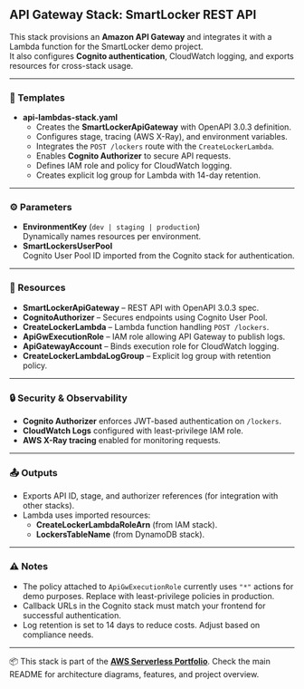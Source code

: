 ## API Gateway Stack: SmartLocker REST API

This stack provisions an **Amazon API Gateway** and integrates it with a Lambda function for the SmartLocker demo project.  
It also configures **Cognito authentication**, CloudWatch logging, and exports resources for cross-stack usage.

---

### 📄 Templates
- **api-lambdas-stack.yaml**  
  - Creates the **SmartLockerApiGateway** with OpenAPI 3.0.3 definition.  
  - Configures stage, tracing (AWS X-Ray), and environment variables.  
  - Integrates the `POST /lockers` route with the `CreateLockerLambda`.  
  - Enables **Cognito Authorizer** to secure API requests.  
  - Defines IAM role and policy for CloudWatch logging.  
  - Creates explicit log group for Lambda with 14-day retention.  

---

### ⚙️ Parameters
- **EnvironmentKey** (`dev | staging | production`)  
  Dynamically names resources per environment.  
- **SmartLockersUserPool**  
  Cognito User Pool ID imported from the Cognito stack for authentication.  

---

### 🔗 Resources
- **SmartLockerApiGateway** – REST API with OpenAPI 3.0.3 spec.  
- **CognitoAuthorizer** – Secures endpoints using Cognito User Pool.  
- **CreateLockerLambda** – Lambda function handling `POST /lockers`.  
- **ApiGwExecutionRole** – IAM role allowing API Gateway to publish logs.  
- **ApiGatewayAccount** – Binds execution role for CloudWatch logging.  
- **CreateLockerLambdaLogGroup** – Explicit log group with retention policy.  

---

### 🔒 Security & Observability
- **Cognito Authorizer** enforces JWT-based authentication on `/lockers`.  
- **CloudWatch Logs** configured with least-privilege IAM role.  
- **AWS X-Ray tracing** enabled for monitoring requests.  

---

### 📤 Outputs
- Exports API ID, stage, and authorizer references (for integration with other stacks).  
- Lambda uses imported resources:  
  - **CreateLockerLambdaRoleArn** (from IAM stack).  
  - **LockersTableName** (from DynamoDB stack).  

---

### ⚠️ Notes
- The policy attached to `ApiGwExecutionRole` currently uses `"*"` actions for demo purposes. Replace with least-privilege policies in production.  
- Callback URLs in the Cognito stack must match your frontend for successful authentication.  
- Log retention is set to 14 days to reduce costs. Adjust based on compliance needs.  

---

📦 This stack is part of the **[AWS Serverless Portfolio](../../../README.md)**. 
Check the main README for architecture diagrams, features, and project overview.
